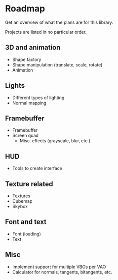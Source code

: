 # Roadmap

Get an overview of what the plans are for this library.

Projects are listed in no particular order.

## 3D and animation
- Shape factory
- Shape manipulation (translate, scale, rotate)
- Animation

## Lights
- Different types of lighting
- Normal mapping

## Framebuffer
- Framebuffer
- Screen quad
  - Misc. effects (grayscale, blur, etc.)

## HUD
- Tools to create interface

## Texture related
- Textures
- Cubemap
- Skybox

## Font and text
- Font (loading)
- Text

## Misc
- Implement support for multiple VBOs per VAO
- Calculator for normals, tangents, bitangents, etc.

